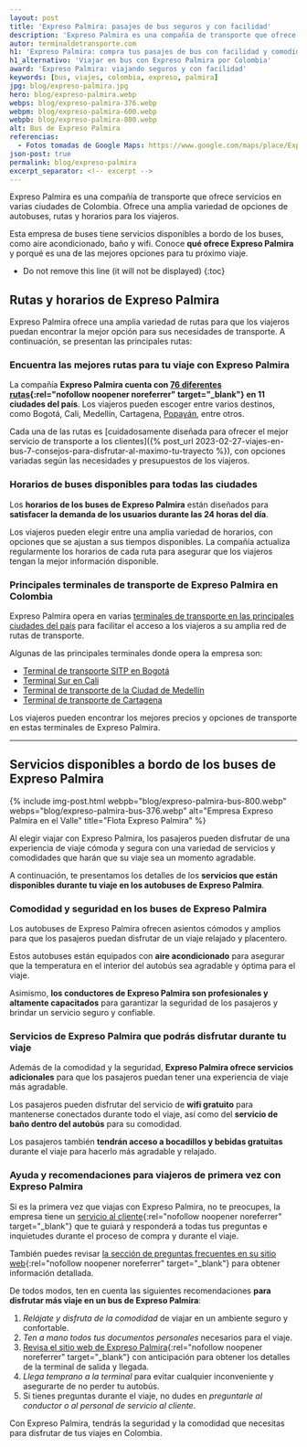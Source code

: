```yaml
---
layout: post
title: 'Expreso Palmira: pasajes de bus seguros y con facilidad'
description: 'Expreso Palmira es una compañía de transporte que ofrece servicios en varias ciudades de Colombia. Ofrece muchas opciones de autobuses, rutas y horarios.'
autor: terminaldetransporte.com
h1: 'Expreso Palmira: compra tus pasajes de bus con facilidad y comodidad en Colombia'
h1_alternativo: 'Viajar en bus con Expreso Palmira por Colombia'
award: 'Expreso Palmira: viajando seguros y con facilidad'
keywords: [bus, viajes, colombia, expreso, palmira]
jpg: blog/expreso-palmira.jpg
hero: blog/expreso-palmira.webp
webps: blog/expreso-palmira-376.webp
webpm: blog/expreso-palmira-600.webp
webpb: blog/expreso-palmira-800.webp
alt: Bus de Expreso Palmira
referencias:
  - Fotos tomadas de Google Maps: https://www.google.com/maps/place/Expres%C3%B3+palmira+popayan/@2.4507012,-76.6084496,15z/data=!4m6!3m5!1s0x8e3003e28aa57ded:0xb462132c811d8d40!8m2!3d2.4507012!4d-76.6084496!16s%2Fg%2F11lrhs1c5n?entry=ttu
json-post: true
permalink: blog/expreso-palmira
excerpt_separator: <!-- excerpt -->
---
```

Expreso Palmira es una compañía de transporte que ofrece servicios en varias ciudades de Colombia. Ofrece una amplia variedad de opciones de autobuses, rutas y horarios para los viajeros.
<!-- excerpt -->

Esta empresa de buses tiene servicios disponibles a bordo de los buses, como aire acondicionado, baño y wifi. Conoce **qué ofrece Expreso Palmira** y porqué es una de las mejores opciones para tu próximo viaje.

* Do not remove this line (it will not be displayed)
{:toc}

## Rutas y horarios de Expreso Palmira

Expreso Palmira ofrece una amplia variedad de rutas para que los viajeros puedan encontrar la mejor opción para sus necesidades de transporte. A continuación, se presentan las principales rutas:

### Encuentra las mejores rutas para tu viaje con Expreso Palmira

La compañía **Expreso Palmira cuenta con [76 diferentes rutas](https://expresopalmira.com.co/rutas){:rel="nofollow noopener noreferrer" target="_blank"} en 11 ciudades del país**. Los viajeros pueden escoger entre varios destinos, como Bogotá, Cali, Medellín, Cartagena, [Popayán]({{'terminal-de-popayan'|relative_url}} "Terminal Popayán"), entre otros.

Cada una de las rutas es [cuidadosamente diseñada para ofrecer el mejor servicio de transporte a los clientes]({% post_url 2023-02-27-viajes-en-bus-7-consejos-para-disfrutar-al-maximo-tu-trayecto %}), con opciones variadas según las necesidades y presupuestos de los viajeros.

### Horarios de buses disponibles para todas las ciudades

Los **horarios de los buses de Expreso Palmira** están diseñados para **satisfacer la demanda de los usuarios durante las 24 horas del día**.

Los viajeros pueden elegir entre una amplia variedad de horarios, con opciones que se ajustan a sus tiempos disponibles. La compañía actualiza regularmente los horarios de cada ruta para asegurar que los viajeros tengan la mejor información disponible.

### Principales terminales de transporte de Expreso Palmira en Colombia

Expreso Palmira opera en varias [terminales de transporte en las principales ciudades del país]({{'terminales-de-colombia'|relative_url}} "Terminales de Colombia") para facilitar el acceso a los viajeros a su amplia red de rutas de transporte.

Algunas de las principales terminales donde opera la empresa son:

* [Terminal de transporte SITP en Bogotá]({{'terminal-de-bogota'|relative_url}} "Terminales Salitres, Sur y Norte en Bogotá")
* [Terminal Sur en Cali]({{'terminal-de-cali'|relative_url}} "Terminal Cali")
* [Terminal de transporte de la Ciudad de Medellín]({{'terminal-de-medellin'|relative_url}} "Terminales Sur y Norte en Medellín")
* [Terminal de transporte de Cartagena]({{'terminal-de-cartagena'|relative_url}} "Terminal Cartagena")

Los viajeros pueden encontrar los mejores precios y opciones de transporte en estas terminales de Expreso Palmira.

----

## Servicios disponibles a bordo de los buses de Expreso Palmira

{% include img-post.html webpb="blog/expreso-palmira-bus-800.webp" webps="blog/expreso-palmira-bus-376.webp" alt="Empresa Expreso Palmira en el Valle" title="Flota Expreso Palmira" %}

Al elegir viajar con Expreso Palmira, los pasajeros pueden disfrutar de una experiencia de viaje cómoda y segura con una variedad de servicios y comodidades que harán que su viaje sea un momento agradable.

A continuación, te presentamos los detalles de los **servicios que están disponibles durante tu viaje en los autobuses de Expreso Palmira**.

### Comodidad y seguridad en los buses de Expreso Palmira

Los autobuses de Expreso Palmira ofrecen asientos cómodos y amplios para que los pasajeros puedan disfrutar de un viaje relajado y placentero.

Estos autobuses están equipados con **aire acondicionado** para asegurar que la temperatura en el interior del autobús sea agradable y óptima para el viaje.

Asimismo, **los conductores de Expreso Palmira son profesionales y altamente capacitados** para garantizar la seguridad de los pasajeros y brindar un servicio seguro y confiable.

### Servicios de Expreso Palmira que podrás disfrutar durante tu viaje

Además de la comodidad y la seguridad, **Expreso Palmira ofrece servicios adicionales** para que los pasajeros puedan tener una experiencia de viaje más agradable.

Los pasajeros pueden disfrutar del servicio de **wifi gratuito** para mantenerse conectados durante todo el viaje, así como del **servicio de baño dentro del autobús** para su comodidad.

Los pasajeros también **tendrán acceso a bocadillos y bebidas gratuitas** durante el viaje para hacerlo más agradable y relajado.

### Ayuda y recomendaciones para viajeros de primera vez con Expreso Palmira

Si es la primera vez que viajas con Expreso Palmira, no te preocupes, la empresa tiene un [servicio al cliente](https://expresopalmira.com.co/servicio-cliente){:rel="nofollow noopener noreferrer" target="_blank"} que te guiará y responderá a todas tus preguntas e inquietudes durante el proceso de compra y durante el viaje.

También puedes revisar [la sección de preguntas frecuentes en su sitio web](https://expresopalmira.com.co/servicio-cliente/preguntas){:rel="nofollow noopener noreferrer" target="_blank"} para obtener información detallada.

De todos modos, ten en cuenta las siguientes recomendaciones **para disfrutar más viaje en un bus de Expreso Palmira**:

1. *Relájate y disfruta de la comodidad* de viajar en un ambiente seguro y confortable.
2. *Ten a mano todos tus documentos personales* necesarios para el viaje.
3. [Revisa el sitio web de Expreso Palmira](https://expresopalmira.com.co/){:rel="nofollow noopener noreferrer" target="_blank"} con anticipación para obtener los detalles de la terminal de salida y llegada.
4. *Llega temprano a la terminal* para evitar cualquier inconveniente y asegurarte de no perder tu autobús.
5. Si tienes preguntas durante el viaje, no dudes en *preguntarle al conductor o al personal de servicio al cliente*.

Con Expreso Palmira, tendrás la seguridad y la comodidad que necesitas para disfrutar de tus viajes en Colombia.
